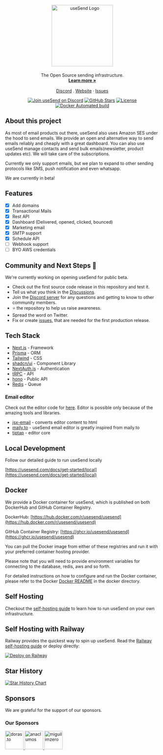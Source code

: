 <p align="center">
  <img style="width: 200px;height: 200px; margin: auto;" src="https://usesend.com/logo-squircle.png" alt="useSend Logo">
</p>

<p align="center" style="margin-top: 20px">
  <p align="center">
  The Open Source sending infrastructure.
  <br>
    <a href="https://usesend.com"><strong>Learn more »</strong></a>
    <br />
    <br />
    <a href="https://discord.gg/BU8n8pJv8S">Discord</a>
    .
    <a href="https://usesend.com">Website</a>
    ·
    <a href="https://github.com/usesend/usesend/issues">Issues</a>
  </p>
</p>

<p align="center">
   <a href="https://discord.gg/BU8n8pJv8S"><img src="https://img.shields.io/badge/Discord-usesend-%235865F2" alt="Join useSend on Discord"></a>
   <a href="https://github.com/usesend/usesend/stargazers"><img src="https://img.shields.io/github/stars/usesend%2Fusesend" alt="GitHub Stars"></a>
   <a href="https://github.com/usesend/usesend/blob/main/LICENSE"><img src="https://img.shields.io/badge/license-AGPLv3-purple" alt="License"></a>
   <a href="https://hub.docker.com/r/usesend/usesend"><img alt="Docker Automated build" src="https://img.shields.io/docker/pulls/usesend/usesend"></a>
</p>

## About this project

As most of email products out there, useSend also uses Amazon SES under the hood to send emails. We provide an open and alternative way to send emails reliably and cheaply with a great dashboard. You can also use useSend manage contacts and send bulk emails(newsletter, product updates etc). We will take care of the subscriptions.

Currently we only support emails, but we plan to expand to other sending protocols like SMS, push notification and even whatsapp.

We are currently in beta!

## Features

- [x] Add domains
- [x] Transactional Mails
- [x] Rest API
- [x] Dashboard (Delivered, opened, clicked, bounced)
- [x] Marketing email
- [x] SMTP support
- [x] Schedule API
- [ ] Webhook support
- [ ] BYO AWS credentials

## Community and Next Steps 🎯

We're currently working on opening useSend for public beta.

- Check out the first source code release in this repository and test it.
- Tell us what you think in the [Discussions](https://github.com/usesend/usesend/discussions).
- Join the [Discord server](https://discord.gg/BU8n8pJv8S) for any questions and getting to know to other community members.
- ⭐ the repository to help us raise awareness.
- Spread the word on Twitter.
- Fix or create [issues](https://github.com/usesend/usesend/issues), that are needed for the first production release.

## Tech Stack

- [Next.js](https://nextjs.org/) - Framework
- [Prisma](https://www.prisma.io/) - ORM
- [Tailwind](https://tailwindcss.com/) - CSS
- [shadcn/ui](https://ui.shadcn.com/) - Component Library
- [NextAuth.js](https://next-auth.js.org/) - Authentication
- [tRPC](https://trpc.io/) - API
- [hono](https://hono.dev/) - Public API
- [Redis](https://redis.io/) - Queue

### Email editor

Check out the editor code for [here](https://github.com/usesend/usesend/tree/main/packages/email-editor). Editor is possible only because of the amazing tools and libraries.

- [jsx-email](https://jsx.email/) - converts editor content to html
- [maily.to](https://maily.to/) - useSend email editor is greatly inspired from maily.to
- [tiptap](https://tiptap.dev/) - editor core

## Local Development

Follow our detailed guide to run useSend locally

[https://usesend.com/docs/get-started/local](https://usesend.com/docs/get-started/local)

## Docker

We provide a Docker container for useSend, which is published on both DockerHub and GitHub Container Registry.

DockerHub: [https://hub.docker.com/r/usesend/usesend](https://hub.docker.com/r/usesend/usesend)

GitHub Container Registry: [https://ghcr.io/usesend/usesend](https://ghcr.io/usesend/usesend)

You can pull the Docker image from either of these registries and run it with your preferred container hosting provider.

Please note that you will need to provide environment variables for connecting to the database, redis, aws and so forth.

For detailed instructions on how to configure and run the Docker container, please refer to the Docker [Docker README](./docker/README.md) in the docker directory.

## Self Hosting

Checkout the [self-hosting guide](https://docs.usesend.com/self-hosting/overview) to learn how to run useSend on your own infrastructure.

## Self Hosting with Railway

Railway provides the quickest way to spin up useSend. Read the [Railway self-hosting guide](https://docs.usesend.com/self-hosting/railway) or deploy directly:

[![Deploy on Railway](https://railway.app/button.svg)](https://railway.app/template/QbMnwX?referralCode=oaAwvp)

## Star History

<a href="https://star-history.com/#usesend/usesend&Date">
 <picture>
   <source media="(prefers-color-scheme: dark)" srcset="https://api.star-history.com/svg?repos=usesend/usesend&type=Date&theme=dark" />
   <source media="(prefers-color-scheme: light)" srcset="https://api.star-history.com/svg?repos=usesend/usesend&type=Date" />
   <img alt="Star History Chart" src="https://api.star-history.com/svg?repos=usesend/usesend&type=Date" />
 </picture>
</a>

## Sponsors

We are grateful for the support of our sponsors.

### Our Sponsors

<a href="https://doras.to/" target="_blank">
  <img src="https://cdn.doras.to/doras/assets/05c5db48-cfba-49d7-82a1-5b4a3751aa40/49ca4647-65ed-412e-95c6-c475633d62af.png" alt="doras.to" style="width:60px;height:60px;">
</a>

<a href="https://github.com/anaclumos" target="_blank">
  <img src="https://avatars.githubusercontent.com/u/31657298?v=4" alt="anaclumos" style="width:60px;height:60px;">
</a>

<a href="https://github.com/miguilimzero" target="_blank">
  <img src="https://avatars.githubusercontent.com/u/35383529?v=4" alt="miguilimzero" style="width:60px;height:60px;">
</a>
